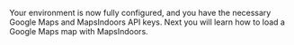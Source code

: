 Your environment is now fully configured, and you have the necessary Google Maps and MapsIndoors API keys. Next you will learn how to load a Google Maps map with MapsIndoors.
